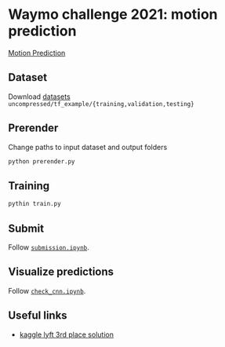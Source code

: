 # Waymo challenge 2021: motion prediction

[Motion Prediction](https://waymo.com/open/challenges/2021/motion-prediction/)

## Dataset

Download
[datasets](https://console.cloud.google.com/storage/browser/waymo_open_dataset_motion_v_1_0_0)
`uncompressed/tf_example/{training,validation,testing}`

## Prerender

Change paths to input dataset and output folders

```bash
python prerender.py
```

## Training

```bash
pythin train.py
```

## Submit

Follow [`submission.ipynb`](./submission.ipynb).

## Visualize predictions

Follow [`check_cnn.ipynb`](./check_cnn.ipynb).

## Useful links

* [kaggle lyft 3rd place solution](https://gdude.de/blog/2021-02-05/Kaggle-Lyft-solution)
